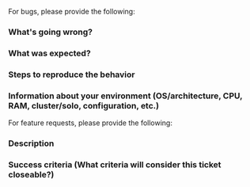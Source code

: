 For bugs, please provide the following:

### What's going wrong?

### What was expected?

### Steps to reproduce the behavior

### Information about your environment (OS/architecture, CPU, RAM, cluster/solo, configuration, etc.)


For feature requests, please provide the following:

### Description

### Success criteria (What criteria will consider this ticket closeable?)
